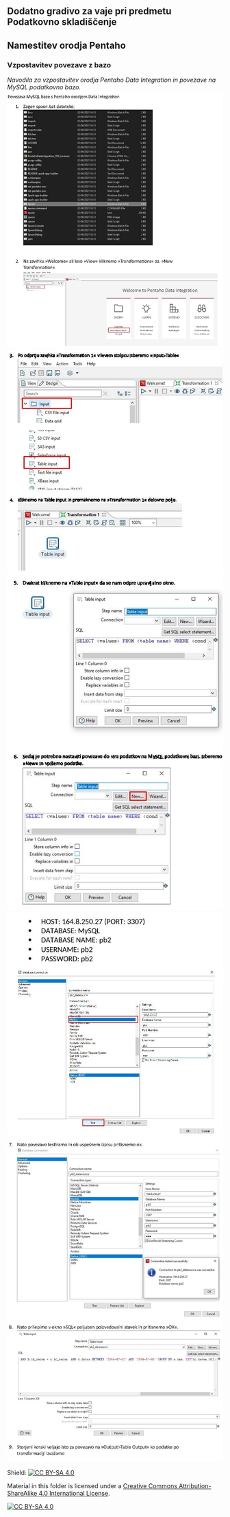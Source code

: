 ## Dodatno gradivo za vaje pri predmetu Podatkovno skladiščenje

## Namestitev orodja Pentaho

### Vzpostavitev povezave z bazo

*Navodila za vzpostavitev orodja Pentaho Data Integration in povezave na MySQL podatkovno bazo.*
![Image 1](../static/image1.jpg)
![Image 2](../static/image2.jpg)
![Image 3](../static/image3.jpg)
![Image 4](../static/image4.jpg)
![Image 5](../static/image5.jpg)

Shield: [![CC BY-SA 4.0][cc-by-sa-shield]][cc-by-sa]

Material in this folder is licensed under a
[Creative Commons Attribution-ShareAlike 4.0 International License][cc-by-sa].

[![CC BY-SA 4.0][cc-by-sa-image]][cc-by-sa]

[cc-by-sa]: http://creativecommons.org/licenses/by-sa/4.0/
[cc-by-sa-image]: https://licensebuttons.net/l/by-sa/4.0/88x31.png
[cc-by-sa-shield]: https://img.shields.io/badge/License-CC%20BY--SA%204.0-lightgrey.svg
